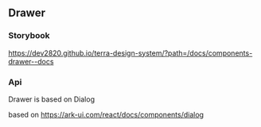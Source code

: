 ## Drawer

### Storybook

https://dev2820.github.io/terra-design-system/?path=/docs/components-drawer--docs

### Api

Drawer is based on Dialog

based on https://ark-ui.com/react/docs/components/dialog
